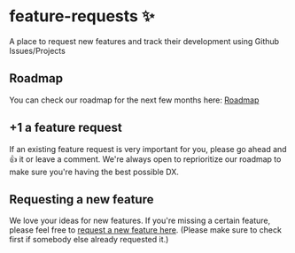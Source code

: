 # feature-requests ✨
A place to request new features and track their development using Github Issues/Projects

## Roadmap

You can check our roadmap for the next few months here: [Roadmap](https://github.com/graphcool/feature-requests/projects/1)

## +1 a feature request

If an existing feature request is very important for you, please go ahead and :+1: it or leave a comment. We're always open to reprioritize our roadmap to make sure you're having the best possible DX.

## Requesting a new feature

We love your ideas for new features. If you're missing a certain feature, please feel free to [request a new feature here](https://github.com/graphcool/feature-requests/issues/new). (Please make sure to check first if somebody else already requested it.)
